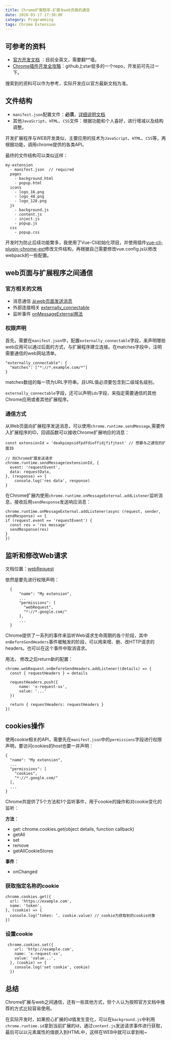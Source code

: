 ```yaml
---
title: Chrome扩展程序-扩展与web页面的通信
date: 2020-03-17 17:30:00
category: Programming
tags: Chrome Extension
---
```


## 可参考的资料
- [官方开发文档](https://developer.chrome.com/extensions) ：目前全英文，需要翻**墙。
- [Chrome插件开发全攻略](https://github.com/sxei/chrome-plugin-demo)：github上star挺多的一个repo，开发前可先过一下。

搜索到的资料可以作为参考，实际开发应以官方最新文档为准。

## 文件结构
- `manifest.json`配置文件：**必须**，[详细说明文档](https://developer.chrome.com/extensions/manifest)
- 其他`JavaScript`、`HTML`、`CSS`文件：根据功能和个人喜好，进行增减以及结构调整。

开发扩展程序与WEB开发类似，主要应用的技术为`JavaScript`、`HTML`、`CSS`等，再根据功能，调用chrome提供的各类API。

最终的文件结构可以类似这样：
```
my-extension
  - manifest.json  // required
  pages
    - background.html
    - popup.html
  icons
    - logo_16.png
    - logo_48.png
    - logo_128.png
  js
    - background.js
    - content.js
    - inject.js
    - popup.js
  css
    - popup.css
```


开发时为防止后续功能繁多，我使用了Vue-Cli初始化项目，并使用插件[vue-cli-plugin-chrome-ext](https://github.com/superoo7/vue-cli-plugin-chrome-ext)修改文件结构，再根据自己需要修改vue.config.js以修改webpack的一些配置。


## web页面与扩展程序之间通信
### 官方相关的文档
- 消息通信 [从web页面发送消息](https://developer.chrome.com/extensions/messaging#external-webpage)
- 外部连接相关 [externally_connectable](https://developer.chrome.com/extensions/manifest/externally_connectable)
- 监听事件 [onMessageExternal用法](https://developer.chrome.com/extensions/runtime#event-onMessageExternal)

### 权限声明
首先，需要在`manifest.json`中，配置`externally_connectable`字段，来声明哪些web应用可以通过后面的方式，与扩展程序建立连接。在matches字段中，注明需要通信的web网站清单。
```
"externally_connectable": {
  "matches": ["*://*.example.com/*"]
}
```
matches数组的每一项为URL字符串。且URL值必须要包含到二级域名级别。

`externally_connectable`字段，还可以声明`ids`字段，来指定需要通信的其他Chrome应用或者其他扩展程序。

### 通信方式
从Web页面向扩展程序发送消息，可以使用`chrome.runtime.sendMessage`,需要传入扩展程序的ID，回调函数可以接收Chrome扩展响应的消息：
```
const extensionId = 'deakpiepsidfpdfdioffidjfifjtest' // 想要与之通信的扩展ID

// 向Chrome扩展发送请求
chrome.runtime.sendMessage(extensionId, {
  event: 'requestEvent',
  data: requestData,
}, (response) => {
    console.log('res data', response)
}
```

在Chrome扩展内使用`chrome.runtime.onMessageExternal.addListener`监听消息，接收后用`sendResponse`发送响应消息：

```
chrome.runtime.onMessageExternal.addListener(async (request, sender, sendResponse) => {
if (request.event == 'requestEvent') {
  const res = 'res message'
  sendResponse(res)
}
})

```

## 监听和修改Web请求
文档位置：[webRequest](https://developer.chrome.com/extensions/webRequest)

依然是要先进行权限声明：
```
  {
      "name": "My extension",
      ...
      "permissions": [
        "webRequest",
        "*://*.google.com/"
      ],
      ...
  }
```
Chrome提供了一系列的事件来监听Web请求生命周期的各个阶段，其中`onBeforeSendHeaders`事件被触发的阶段，可以用来增、删、改HTTP请求的headers。也可以在这个事件中取消请求。

用法， 修改之后return新的配置：
```
chrome.webRequest.onBeforeSendHeaders.addListener((details) => {
  const { requestHeaders } = details

  requestHeaders.push({
      name: 'x-request-xx',
      value: '...'
  })

  return { requestHeaders: requestHeaders }
})
```


## cookies操作
使用cookie相关的API，需要先在`manifest.json`中的`permissions`字段进行权限声明，要访问cookies的host也要一并声明：

```
{
  "name": "My extension",
  ...
  "permissions": [
    "cookies",
    "*://*.google.com/"
  ],
  ...
}

```

Chrome共提供了5个方法和1个监听事件，用于cookie的操作和对cookie变化的监听：

**方法**：
- get: chrome.cookies.get(object details, function callback)
- getAll
- set
- remove
- getAllCookieStores

**事件**：
- onChanged

### 获取指定名称的cookie

```
chrome.cookies.get({
  url: 'https://example.com',
  name: 'token',
}, (cookie) => {
  console.log(‘token: ’, cookie.value) // cookie为获取到的cookie对象
})
```

### 设置cookie
```
 chrome.cookies.set({
    url: 'http://example.com',
    name: 'x-request-xx',
    value: 'value...',
  }, (cookie) => {
    console.log('set cookie', cookie)
  })
```

## 总结
Chrome扩展与web之间通信，还有一些其他方式，但个人认为按照官方文档中推荐的方式比较容易使用。


在实际开发时，如果担心扩展的id值发生变化，可以在`background.js`中利用`chrome.runtime.id`拿到当前扩展的id，通过`content.js`发送请求事件进行获取，最后可以以元素属性的值嵌入到HTML中，这样在WEB中就可以拿到啦~
